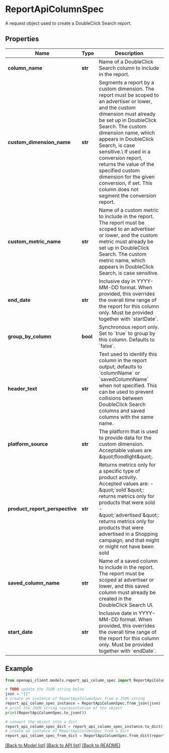 # ReportApiColumnSpec

A request object used to create a DoubleClick Search report.

## Properties

Name | Type | Description | Notes
------------ | ------------- | ------------- | -------------
**column_name** | **str** | Name of a DoubleClick Search column to include in the report. | [optional] 
**custom_dimension_name** | **str** | Segments a report by a custom dimension. The report must be scoped to an advertiser or lower, and the custom dimension must already be set up in DoubleClick Search. The custom dimension name, which appears in DoubleClick Search, is case sensitive.\\ If used in a conversion report, returns the value of the specified custom dimension for the given conversion, if set. This column does not segment the conversion report. | [optional] 
**custom_metric_name** | **str** | Name of a custom metric to include in the report. The report must be scoped to an advertiser or lower, and the custom metric must already be set up in DoubleClick Search. The custom metric name, which appears in DoubleClick Search, is case sensitive. | [optional] 
**end_date** | **str** | Inclusive day in YYYY-MM-DD format. When provided, this overrides the overall time range of the report for this column only. Must be provided together with &#x60;startDate&#x60;. | [optional] 
**group_by_column** | **bool** | Synchronous report only. Set to &#x60;true&#x60; to group by this column. Defaults to &#x60;false&#x60;. | [optional] 
**header_text** | **str** | Text used to identify this column in the report output; defaults to &#x60;columnName&#x60; or &#x60;savedColumnName&#x60; when not specified. This can be used to prevent collisions between DoubleClick Search columns and saved columns with the same name. | [optional] 
**platform_source** | **str** | The platform that is used to provide data for the custom dimension. Acceptable values are \&quot;floodlight\&quot;. | [optional] 
**product_report_perspective** | **str** | Returns metrics only for a specific type of product activity. Accepted values are: - \&quot;&#x60;sold&#x60;\&quot;: returns metrics only for products that were sold - \&quot;&#x60;advertised&#x60;\&quot;: returns metrics only for products that were advertised in a Shopping campaign, and that might or might not have been sold  | [optional] 
**saved_column_name** | **str** | Name of a saved column to include in the report. The report must be scoped at advertiser or lower, and this saved column must already be created in the DoubleClick Search UI. | [optional] 
**start_date** | **str** | Inclusive date in YYYY-MM-DD format. When provided, this overrides the overall time range of the report for this column only. Must be provided together with &#x60;endDate&#x60;. | [optional] 

## Example

```python
from openapi_client.models.report_api_column_spec import ReportApiColumnSpec

# TODO update the JSON string below
json = "{}"
# create an instance of ReportApiColumnSpec from a JSON string
report_api_column_spec_instance = ReportApiColumnSpec.from_json(json)
# print the JSON string representation of the object
print(ReportApiColumnSpec.to_json())

# convert the object into a dict
report_api_column_spec_dict = report_api_column_spec_instance.to_dict()
# create an instance of ReportApiColumnSpec from a dict
report_api_column_spec_from_dict = ReportApiColumnSpec.from_dict(report_api_column_spec_dict)
```
[[Back to Model list]](../README.md#documentation-for-models) [[Back to API list]](../README.md#documentation-for-api-endpoints) [[Back to README]](../README.md)


